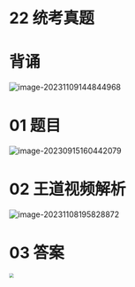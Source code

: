 # 22 统考真题



# 背诵

![image-20231109144844968](https://cvp.oss-cn-shanghai.aliyuncs.com/picgo/202311091448647.png)



# 01 题目

<img src="https://cvp.oss-cn-shanghai.aliyuncs.com/picgo/202309151604186.png" alt="image-20230915160442079"  />



# 02 王道视频解析

![image-20231108195828872](https://cvp.oss-cn-shanghai.aliyuncs.com/picgo/202311081958515.png)



# 03 答案

<img src="https://cvp.oss-cn-shanghai.aliyuncs.com/picgo/202311081956238.png" style="zoom:50%;" />